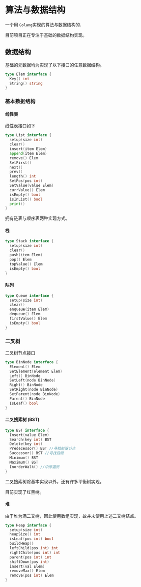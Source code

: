 # 算法与数据结构

一个用 `Golang`实现的算法与数据结构的.

目前项目正在专注于基础的数据结构实现。

## 数据结构

基础的元数据均为实现了以下接口的任意数据结构。

```go
type Elem interface {
  Key() int
  String() string
}
```

### 基本数据结构

#### 线性表

线性表接口如下

```go
type List interface {
  setup(size int)
  clear()
  insert(item Elem)
  append(item Elem)
  remove() Elem
  SetFirst()
  next()
  prev()
  length() int
  SetPos(pos int)
  SetValue(value Elem)
  currValue() Elem
  isEmpty() bool
  isInList() bool
  print()
}
```

拥有链表与顺序表两种实现方式。

#### 栈

```go
type Stack interface {
  setup(size int)
  clear()
  push(item Elem)
  pop() Elem
  topValue() Elem
  isEmpty() bool
}
```

#### 队列

```go
type Queue interface {
  setup(size int)
  clear()
  enqueue(item Elem)
  dequeue() Elem
  firstValue() Elem
  isEmpty() bool
}
```

### 二叉树

二叉树节点接口

```go
type BinNode interface {
  Element() Elem
  SetElement(element Elem)
  Left() BinNode
  SetLeft(node BinNode)
  Right() BinNode
  SetRight(node BinNode)
  SetParent(node BinNode)
  Parent() BinNode
  IsLeaf() bool
}
```

#### 二叉搜索树 (BST)

```go
type BST interface {
  Insert(value Elem)
  Search(key int) BST
  Delete(key int)
  Predecessor() BST //寻找前驱节点
  Successor() BST //寻找后继
  Minimum() BST
  Maximum() BST
  InorderWalk() //中序遍历
}
```

二叉搜索树除基本实现以外，还有许多平衡树实现。

目前实现了红黑树。

#### 堆

由于堆为满二叉树，因此使用数组实现，故并未使用上述二叉树结点。

```go
type Heap interface {
  setup(size int)
  heapSize() int
  isLeaf(pos int) bool
  buildHeap()
  leftChild(pos int) int
  rightChile(pos int) int
  parent(pos int) int
  shiftDown(pos int)
  insert(val Elem)
  removeMax() Elem
  remove(pos int) Elem
}
```

